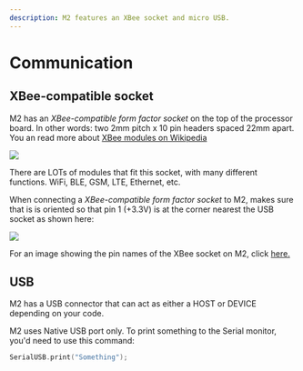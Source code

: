 ```yaml
---
description: M2 features an XBee socket and micro USB.
---
```


# Communication

## XBee-compatible socket

M2 has an _XBee-compatible form factor socket_ on the top of the processor board. In other words: two 2mm pitch x 10 pin headers spaced 22mm apart. You an read more about [XBee modules on Wikipedia](https://en.wikipedia.org/wiki/XBee)

![](../../../../.gitbook/assets/connectable60ba.png)

There are LOTs of modules that fit this socket, with many different functions. WiFi, BLE, GSM, LTE, Ethernet, etc.

When connecting a _XBee-compatible form factor socket_ to M2, makes sure that is is oriented so that pin 1 (+3.3V) is at the corner nearest the USB socket as shown here:

![](../../../../.gitbook/assets/XBEE\_labels.png)

For an image showing the pin names of the XBee socket on M2, click [here.](../pin-mapping.md#xbee)

## USB

M2 has a USB connector that can act as either a HOST or DEVICE depending on your code.

M2 uses Native USB port only. To print something to the Serial monitor, you'd need to use this command:

```cpp
SerialUSB.print("Something");
```

